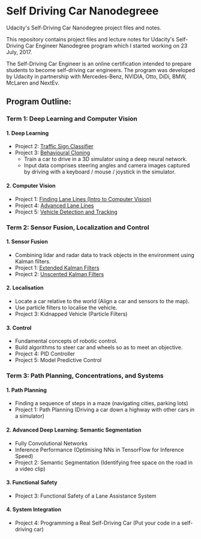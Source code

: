 # Self Driving Car Nanodegreee
Udacity's Self-Driving Car Nanodegree project files and notes.

This repository contains project files and lecture notes for Udacity's Self-Driving Car Engineer Nanodegree program which I started working on 23 July, 2017.

The Self-Driving Car Engineer is an online certification intended to prepare students to become self-driving car engineers. The program was developed by Udacity in partnership with  Mercedes-Benz, NVIDIA, Otto, DiDi, BMW, McLaren and NextEv.


## Program Outline:
### Term 1: Deep Learning and Computer Vision


#### 1. Deep Learning
- Project 2: [Traffic Sign Classifier](https://github.com/wzding/Self_Driving_Car_Nanodegree/tree/master/CarND-Traffic-Sign-Classifier-Project)
- Project 3: [Behavioural Cloning](https://github.com/wzding/Self_Driving_Car_Nanodegree/tree/master/CarND-Behavioral-Cloning-P3)
    - Train a car to drive in a 3D simulator using a deep neural network. 
    - Input data comprises steering angles and camera images captured by driving with a keyboard / mouse / joystick in the simulator.

#### 2. Computer Vision
- Project 1: [Finding Lane Lines (Intro to Computer Vision)](https://github.com/wzding/Self_Driving_Car_Nanodegree/tree/master/CarND-LaneLines-P1)
- Project 4: [Advanced Lane Lines](https://github.com/wzding/Self_Driving_Car_Nanodegree/tree/master/CarND-Advanced-Lane-Lines)
- Project 5: [Vehicle Detection and Tracking](https://github.com/wzding/Self_Driving_Car_Nanodegree/tree/master/CarND-Vehicle-Detection)


### Term 2: Sensor Fusion, Localization and Control

#### 1. Sensor Fusion
- Combining lidar and radar data to track objects in the environment using Kalman filters.
- Project 1: [Extended Kalman Filters](https://github.com/wzding/Self_Driving_Car_Nanodegree/tree/master/CarND-Extended-Kalman-Filter-Project)
- Project 2: [Unscented Kalman Filters](https://github.com/wzding/Self_Driving_Car_Nanodegree/tree/master/CarND-Unscented-Kalman-Filter-Project)

#### 2. Localisation
- Locate a car relative to the world (Align a car and sensors to the map).
- Use particle filters to localise the vehicle.
- Project 3: Kidnapped Vehicle (Particle Filters)

#### 3. Control
- Fundamental concepts of robotic control.
- Build algorithms to steer car and wheels so as to meet an objective.
- Project 4: PID Controller
- Project 5: Model Predictive Control


### Term 3: Path Planning, Concentrations, and Systems
#### 1. Path Planning
- Finding a sequence of steps in a maze (navigating cities, parking lots)
- Project 1: Path Planning (Driving a car down a highway with other cars in a simulator)

#### 2. Advanced Deep Learning: Semantic Segmentation
- Fully Convolutional Networks
- Inference Performance (Optimising NNs in TensorFlow for Inference Speed)
- Project 2: Semantic Segmentation (Identifying free space on the road in a video clip)

#### 3. Functional Safety
- Project 3: Functional Safety of a Lane Assistance System

#### 4. System Integration
- Project 4: Programming a Real Self-Driving Car (Put your code in a self-driving car)
